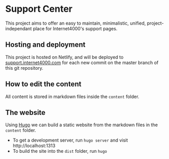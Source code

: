 # Support Center

This project aims to offer an easy to maintain, minimalistic, unified, project-independant place for Internet4000's support pages.

## Hosting and deployment

This project is hosted on Netlify, and will be deployed to [support.internet4000.com](https://support.internet4000.com) for each new commit on the master branch of this git repository.

## How to edit the content

All content is stored in markdown files inside the `content` folder.

## The website

Using [Hugo](http://gohugo.io/getting-started/installing/) we can build a static website from the markdown files in the `content` folder.

- To get a development server, run `hugo server` and visit http://localhost:1313
- To build the site into the `dist` folder, run `hugo`
